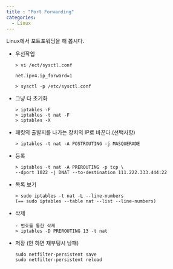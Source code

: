```yaml
---
title : "Port Forwarding"
categories:
  - Linux
---
```

Linux에서 포트포워딩을 해 봅시다.


- 우선작업

    ~~~
    > vi /ect/sysctl.conf

    net.ipv4.ip_forward=1

    > sysctl -p /etc/sysctl.conf
    ~~~

- 그냥 다 초기화

    ~~~
    > iptables -F
    > iptables -t nat -F
    > iptables -X
    ~~~

- 패킷의 출발지를 나가는 장치의 IP로 바꾼다.(선택사항)

    ~~~
    > iptables -t nat -A POSTROUTING -j MASQUERADE
    ~~~

- 등록

    ~~~
    > iptables -t nat -A PREROUTING -p tcp \
    --dport 1022 -j DNAT --to-destination 111.222.333.444:22
    ~~~

- 목록 보기

    ~~~
    > sudo iptables -t nat -L --line-numbers
    (== sudo iptables --table nat --list --line-numbers)
    ~~~

- 삭제

    ~~~
    - 번호를 통한 삭제
    > iptables -D PREROUTING 13 -t nat
    ~~~

- 저장 (안 하면 재부팅시 낭패)

    ~~~
    sudo netfilter-persistent save
    sudo netfilter-persistent reload
    ~~~
